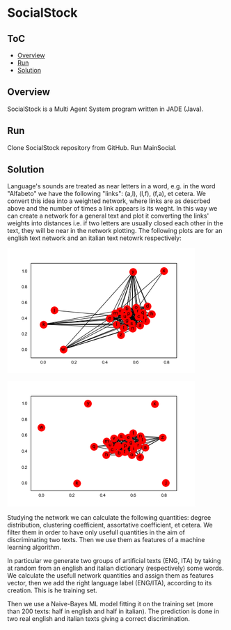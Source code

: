 # SocialStock
<script src="https://cdn.mathjax.org/mathjax/latest/MathJax.js?config=TeX-AMS-MML_HTMLorMML" type="text/javascript"></script>
## ToC
- [Overview](#overview)
- [Run](#run)
- [Solution](#Solution)


## Overview

SocialStock is a Multi Agent System program written in JADE (Java).  


## Run

Clone SocialStock repository from GitHub. Run MainSocial.


## Solution

Language's sounds are treated as near letters in a word, e.g. in the word "Alfabeto" we have the following "links": (a,l), (l,f), (f,a), et cetera. We convert this idea into a weighted network, where links are as descrbed above and the number of times a link appears is its weght. In this way we can create a network for a general text and plot it converting the links' weights into distances i.e. if two letters are usually closed each other in the text, they will be near in the network plotting. The following plots are for an english text network and an italian text netowrk respectively:

![network1][network1]

![network2][network2]

Studying the network we can calculate the following quantities: degree distribution, clustering coefficient, assortative coefficient, et cetera. We filter them in order to have only usefull quantities in the aim of discriminating two texts. Then we use them as features of a machine learning algorithm. 

In particular we generate two groups of artificial texts (ENG, ITA) by taking at random from an english and italian dictionary (respectively) some words. We calculate the usefull network quantities and assign them as features vector, then we add the right language label (ENG/ITA), according to its creation. This is he training set.

Then we use a Naive-Bayes ML model fitting it on the training set (more than 200 texts: half in english and half in italian). The prediction is done in two real english and italian texts giving a correct discrimination.


[network1]: img/network1.png "English text network with Networkx"
[network2]: img/network2.png "Italian text network with Networkx"